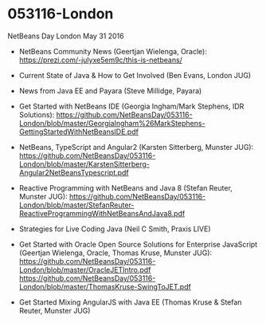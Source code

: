 # 053116-London

NetBeans Day London May 31 2016

* NetBeans Community News (Geertjan Wielenga, Oracle):
https://prezi.com/-julyxe5em9c/this-is-netbeans/

* Current State of Java & How to Get Involved (Ben Evans, London JUG)

* News from Java EE and Payara (Steve Millidge, Payara)

* Get Started with NetBeans IDE (Georgia Ingham/Mark Stephens, IDR Solutions): https://github.com/NetBeansDay/053116-London/blob/master/GeorgiaIngham%26MarkStephens-GettingStartedWithNetBeansIDE.pdf

* NetBeans, TypeScript and Angular2 (Karsten Sitterberg, Munster JUG): https://github.com/NetBeansDay/053116-London/blob/master/KarstenSitterberg-Angular2NetBeansTypescript.pdf

* Reactive Programming with NetBeans and Java 8 (Stefan Reuter, Munster JUG):
https://github.com/NetBeansDay/053116-London/blob/master/StefanReuter-ReactiveProgrammingWithNetBeansAndJava8.pdf

* Strategies for Live Coding Java (Neil C Smith, Praxis LIVE)

* Get Started with Oracle Open Source Solutions for Enterprise JavaScript (Geertjan Wielenga, Oracle, Thomas Kruse, Munster JUG):
https://github.com/NetBeansDay/053116-London/blob/master/OracleJETIntro.pdf
https://github.com/NetBeansDay/053116-London/blob/master/ThomasKruse-SwingToJET.pdf

* Get Started Mixing AngularJS with Java EE (Thomas Kruse & Stefan Reuter, Munster JUG)

